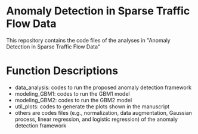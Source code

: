 # Anomaly Detection in Sparse Traffic Flow Data
This repository contains the code files of the analyses in "Anomaly Detection in Sparse Traffic Flow Data"

# Function Descriptions
- data_analysis: codes to run the proposed anomaly detection framework
- modeling_GBM1: codes to run the GBM1 model
- modeling_GBM2: codes to run the GBM2 model
- util_plots: codes to generate the plots shown in the manuscript
- others are codes files (e.g., normalization, data augmentation, Gaussian process, linear regression, and logistic regression) of the anomaly detection framework

